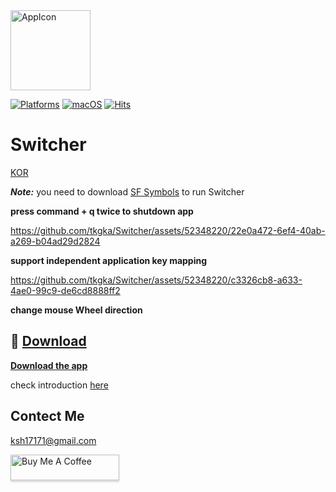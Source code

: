 <img alt="AppIcon" src="https://user-images.githubusercontent.com/52348220/164444909-37522368-942e-49fc-8e30-80ca99d5ad4e.png" width="128px" align="center" />

[![Platforms](https://img.shields.io/badge/Platforms-macOS-blue?style=flat-square)](https://apps.apple.com/app/id1591155142)
[![macOS](https://img.shields.io/badge/macOS-12.0-blue.svg)](https://developer.apple.com/macOS)
[![Hits](https://hits.seeyoufarm.com/api/count/incr/badge.svg?url=https%3A%2F%2Fgithub.com%2Ftkgka%2FSwitcher&count_bg=%2379C83D&title_bg=%23555555&icon=&icon_color=%23E7E7E7&title=hits&edge_flat=false)](https://hits.seeyoufarm.com)

# Switcher

<a href ="https://github.com/tkgka/Switcher/blob/main/Readme/README_KR.md" >KOR</a>

***Note:*** you need to download [SF Symbols](https://developer.apple.com/sf-symbols/) to run Switcher

**press command + q twice to shutdown app**



https://github.com/tkgka/Switcher/assets/52348220/22e0a472-6ef4-40ab-a269-b04ad29d2824




**support independent application key mapping**



https://github.com/tkgka/Switcher/assets/52348220/c3326cb8-a633-4ae0-99c9-de6cd8888ff2




**change mouse Wheel direction**


## 💾 [Download](https://github.com/tkgka/Switcher/releases) 
[**Download the app**](https://github.com/tkgka/Switcher/releases/download/v3.0.1/Switcher.dmg)


check introduction <a href = "https://github.com/tkgka/Switcher/blob/main/Readme/HowToUse_EN.md"> here </a>

## Contect Me
ksh17171@gmail.com

<a href="https://www.buymeacoffee.com/tkgka" target="_blank"><img src="https://www.buymeacoffee.com/assets/img/custom_images/orange_img.png" alt="Buy Me A Coffee" style="height: 41px !important;width: 174px !important;box-shadow: 0px 3px 2px 0px rgba(190, 190, 190, 0.5) !important;-webkit-box-shadow: 0px 3px 2px 0px rgba(190, 190, 190, 0.5) !important;" ></a>


